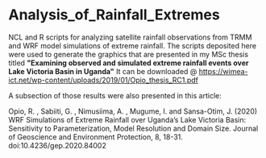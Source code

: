 # Analysis_of_Rainfall_Extremes
NCL and R scripts for analyzing satellite rainfall observations from TRMM and WRF model simulations of extreme rainfall. The scripts deposited here were used to generate the graphics that are presented in my MSc thesis titled **"Examining observed and simulated extreme rainfall events over Lake Victoria Basin in Uganda"** It can be downloaded @ https://wimea-ict.net/wp-content/uploads/2019/01/Opio_thesis_RC1.pdf

A subsection of those results were also presented in this article:

Opio, R. , Sabiiti, G. , Nimusiima, A. , Mugume, I. and Sansa-Otim, J. (2020) WRF Simulations of Extreme Rainfall over Uganda’s Lake Victoria Basin: Sensitivity to Parameterization, Model Resolution and Domain Size. Journal of Geoscience and Environment Protection, 8, 18-31. doi:10.4236/gep.2020.84002
